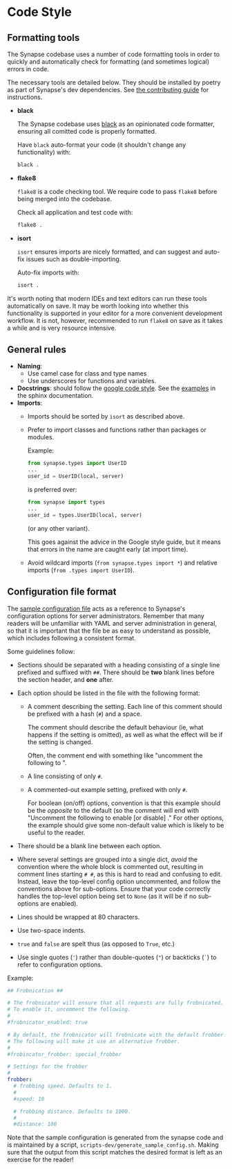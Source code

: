 # Code Style

## Formatting tools

The Synapse codebase uses a number of code formatting tools in order to
quickly and automatically check for formatting (and sometimes logical)
errors in code.

The necessary tools are detailed below. They should be installed by poetry as part
of Synapse's dev dependencies. See [the contributing guide](https://matrix-org.github.io/synapse/develop/development/contributing_guide.html#4-install-the-dependencies) for instructions.

-   **black**

    The Synapse codebase uses [black](https://pypi.org/project/black/)
    as an opinionated code formatter, ensuring all comitted code is
    properly formatted.

    Have `black` auto-format your code (it shouldn't change any
    functionality) with:

    ```sh
    black .
    ```

-   **flake8**

    `flake8` is a code checking tool. We require code to pass `flake8`
    before being merged into the codebase.

    Check all application and test code with:

    ```sh
    flake8 .
    ```

-   **isort**

    `isort` ensures imports are nicely formatted, and can suggest and
    auto-fix issues such as double-importing.

    Auto-fix imports with:

    ```sh
    isort .
    ```

It's worth noting that modern IDEs and text editors can run these tools
automatically on save. It may be worth looking into whether this
functionality is supported in your editor for a more convenient
development workflow. It is not, however, recommended to run `flake8` on
save as it takes a while and is very resource intensive.

## General rules

-   **Naming**:
    -   Use camel case for class and type names
    -   Use underscores for functions and variables.
-   **Docstrings**: should follow the [google code
    style](https://google.github.io/styleguide/pyguide.html#38-comments-and-docstrings).
    See the
    [examples](http://sphinxcontrib-napoleon.readthedocs.io/en/latest/example_google.html)
    in the sphinx documentation.
-   **Imports**:
    -   Imports should be sorted by `isort` as described above.
    -   Prefer to import classes and functions rather than packages or
        modules.

        Example:

        ```python
        from synapse.types import UserID
        ...
        user_id = UserID(local, server)
        ```

        is preferred over:

        ```python
        from synapse import types
        ...
        user_id = types.UserID(local, server)
        ```

        (or any other variant).

        This goes against the advice in the Google style guide, but it
        means that errors in the name are caught early (at import time).

    -   Avoid wildcard imports (`from synapse.types import *`) and
        relative imports (`from .types import UserID`).

## Configuration file format

The [sample configuration file](./sample_config.yaml) acts as a
reference to Synapse's configuration options for server administrators.
Remember that many readers will be unfamiliar with YAML and server
administration in general, so that it is important that the file be as
easy to understand as possible, which includes following a consistent
format.

Some guidelines follow:

-   Sections should be separated with a heading consisting of a single
    line prefixed and suffixed with `##`. There should be **two** blank
    lines before the section header, and **one** after.
-   Each option should be listed in the file with the following format:
    -   A comment describing the setting. Each line of this comment
        should be prefixed with a hash (`#`) and a space.

        The comment should describe the default behaviour (ie, what
        happens if the setting is omitted), as well as what the effect
        will be if the setting is changed.

        Often, the comment end with something like "uncomment the
        following to <do action>".

    -   A line consisting of only `#`.
    -   A commented-out example setting, prefixed with only `#`.

        For boolean (on/off) options, convention is that this example
        should be the *opposite* to the default (so the comment will end
        with "Uncomment the following to enable [or disable]
        <feature>." For other options, the example should give some
        non-default value which is likely to be useful to the reader.

-   There should be a blank line between each option.
-   Where several settings are grouped into a single dict, *avoid* the
    convention where the whole block is commented out, resulting in
    comment lines starting `# #`, as this is hard to read and confusing
    to edit. Instead, leave the top-level config option uncommented, and
    follow the conventions above for sub-options. Ensure that your code
    correctly handles the top-level option being set to `None` (as it
    will be if no sub-options are enabled).
-   Lines should be wrapped at 80 characters.
-   Use two-space indents.
-   `true` and `false` are spelt thus (as opposed to `True`, etc.)
-   Use single quotes (`'`) rather than double-quotes (`"`) or backticks
    (`` ` ``) to refer to configuration options.

Example:

```yaml
## Frobnication ##

# The frobnicator will ensure that all requests are fully frobnicated.
# To enable it, uncomment the following.
#
#frobnicator_enabled: true

# By default, the frobnicator will frobnicate with the default frobber.
# The following will make it use an alternative frobber.
#
#frobincator_frobber: special_frobber

# Settings for the frobber
#
frobber:
  # frobbing speed. Defaults to 1.
  #
  #speed: 10

  # frobbing distance. Defaults to 1000.
  #
  #distance: 100
```

Note that the sample configuration is generated from the synapse code
and is maintained by a script, `scripts-dev/generate_sample_config.sh`.
Making sure that the output from this script matches the desired format
is left as an exercise for the reader!
